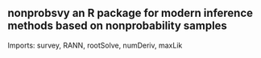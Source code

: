 ## nonprobsvy an R package for modern inference methods based on nonprobability samples

Imports: survey, RANN, rootSolve, numDeriv, maxLik
